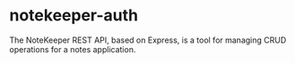 # notekeeper-auth

The NoteKeeper REST API, based on Express, is a tool for managing CRUD operations for a notes application.
